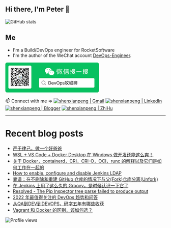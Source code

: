 ## Hi there, I'm Peter 👋

![GitHub stats](https://github-readme-stats.vercel.app/api?username=shenxianpeng&show_icons=true&&theme=vue)
<!-- ![GitHub stats](https://github-profile-summary-cards.vercel.app/api/cards/profile-details?username=shenxianpeng&theme=github) -->

## Me

* I'm a Build/DevOps engineer for RocketSoftware
* I'm the author of the WeChat account [DevOps-Engineer][wechat].

<img alt="shenxianpeng | WeChat" src="https://github.com/shenxianpeng/blog/blob/master/source/about/index/qrcode.png" />
 
📫 Connect with me =>
[<img alt="shenxianpeng | Gmail" width="20px" src="https://www.svgrepo.com/show/381000/new-logo-gmail.svg" />][gmail]
[<img alt="shenxianpeng | LinkedIn" width="20px" src="https://www.svgrepo.com/show/157006/linkedin.svg" />][linkedin] 
[<img alt="shenxianpeng | Blogger" width="20px" src="https://www.svgrepo.com/show/349311/blogger.svg" />][blogger] 
[<img alt="shenxianpeng | ZhiHu" width="20px" src="https://www.svgrepo.com/show/305628/zhihu.svg" />][zhihu] 

<!-- [<img align="left" alt="shenxianpeng | Wechat" width="25px" src="https://cdn.jsdelivr.net/npm/simple-icons@3.13.0/icons/wechat.svg" />][wechat] -->
<!-- [<img align="left" alt="shenxianpeng | DEV" width="30px" src="https://cdn.jsdelivr.net/npm/simple-icons@3.13.0/icons/dev-dot-to.svg" />][dev.to] -->

---

# Recent blog posts

<!-- BLOG-POST-LIST:START -->
- [严于律己，做一个好爸爸](https://shenxianpeng.github.io/2022/06/to-be-a-father/)
- [WSL + VS Code + Docker Desktop 在 Windows 做开发还能这么爽！](https://shenxianpeng.github.io/2022/04/wsl/)
- [关于 Docker，containerd，CRI，CRI-O，OCI，runc 的解释以及它们是如何工作在一起的](https://shenxianpeng.github.io/2022/03/container-ecosystem/)
- [How to enable, configure and disable Jenkins LDAP](https://shenxianpeng.github.io/2022/03/jenkins-ldap-configuration/)
- [靠谱：在不删除和重建 GitHub 仓库的情况下与父&lpar;Fork&rpar;仓库分离&lpar;Unfork&rpar;](https://shenxianpeng.github.io/2022/03/unfork-github-repo/)
- [在 Jenkins 上用了这么久的 Groovy，是时候认识一下它了](https://shenxianpeng.github.io/2022/03/groovy/)
- [Resolved - The Pip Inspector tree parse failed to produce output](https://shenxianpeng.github.io/2022/03/blackduck-troubleshooting/)
- [2022 年最值得关注的 DevOps 趋势和问答](https://shenxianpeng.github.io/2022/02/devops-trends-2022/)
- [从QA到DEV到DEVOPS，码字五年有哪些收获](https://shenxianpeng.github.io/2022/02/from-qa-to-dev-to-devops/)
- [Vagrant 和 Docker 的区别，该如何选？](https://shenxianpeng.github.io/2022/01/vagrant-vs-docker/)
<!-- BLOG-POST-LIST:END -->

[blogger]: https://shenxianpeng.github.io/
[zhihu]: https://www.zhihu.com/people/shenxianpeng
[wechat]: http://mp.weixin.qq.com/profile?src=3&timestamp=1636449668&ver=1&signature=mWc-OIPct-8wSKUXsur7QPDlIvIE*B70DUninRKnMcS4yQGuJj7JEaK-FxzsHGdVbK4yX8PvY60*a0iEEj7Njw==
[linkedin]: https://www.linkedin.com/in/xianpeng-shen/
[gmail]: mailto:xianpeng.shen@gmail.com
[dev.to]: https://dev.to/shenxianpeng

 ![Profile views](https://gpvc.arturio.dev/shenxianpeng)

<!-- **shenxianpeng/shenxianpeng** is a ✨ _special_ ✨ repository because its `README.md` (this file) appears on your GitHub profile.

Here are some ideas to get you started:

- 🔭 I’m currently working on ...
- 🌱 I’m currently learning ...
- 👯 I’m looking to collaborate on ...
- 🤔 I’m looking for help with ...
- 💬 Ask me about ...
- 📫 How to reach me: ...
- 😄 Pronouns: ...
- ⚡ Fun fact: ...

[![GitHub Streak](https://github-readme-streak-stats.herokuapp.com/?user=shenxianpeng&theme=dark)](https://git.io/streak-stats)

 -->
